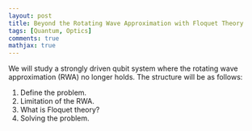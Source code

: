 ```yaml
---
layout: post
title: Beyond the Rotating Wave Approximation with Floquet Theory
tags: [Quantum, Optics]
comments: true
mathjax: true
---
```



We will study a strongly driven qubit system where the rotating wave approximation (RWA) no longer holds. The structure will be as follows:  

1) Define the problem.  
2) Limitation of the RWA.  
3) What is Floquet theory?  
4) Solving the problem.  
